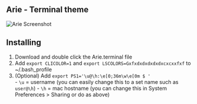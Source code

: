 ## Arie - Terminal theme   

![Arie Screenshot](https://raw.github.com/Alvinlz/arie-terminal-theme/master/screenshot.png)   

## Installing   
1.   Download and double click the Arie.terminal file
2.   Add `export CLICOLOR=1` and `export LSCOLORS=Gxfxdxdxdxdxdxcxcxxfxf` to ~/.bash_profile
3.   (Optional) Add `export PS1='\u@\h:\e[0;36m\w\e[0m $ '`    
    -   `\u` = username (you can easily change this to a set name such as `user@\h`)
    -   `\h` = mac hostname (you can change this in System Preferences > Sharing or do as above)


